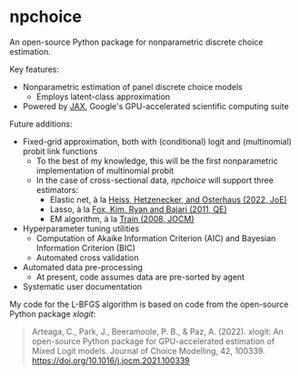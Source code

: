 # npchoice
An open-source Python package for nonparametric discrete choice estimation. 

Key features:
* Nonparametric estimation of panel discrete choice models
    - Employs latent-class approximation 
* Powered by [JAX](jax.readthedocs.io), Google's GPU-accelerated scientific computing suite

Future additions:
* Fixed-grid approximation, both with (conditional) logit and (multinomial) probit link functions
    - To the best of my knowledge, this will be the first nonparametric implementation of multinomial probit
    - In the case of cross-sectional data, <i>npchoice</i> will support three estimators:
        * Elastic net, à la [Heiss, Hetzenecker, and Osterhaus (2022, JoE)](https://doi.org/10.1016/j.jeconom.2020.11.010)
        * Lasso, à la [Fox, Kim, Ryan and Bajari (2011, QE)](https://doi.org/10.3982/QE49)
        * EM algorithm, à la [Train (2008, JOCM)](https://doi.org/10.1016/S1755-5345(13)70022-8)
* Hyperparameter tuning utilities 
    - Computation of Akaike Information Criterion (AIC) and Bayesian Information Criterion (BIC)
    - Automated cross validation
* Automated data pre-processing 
    - At present, code assumes data are pre-sorted by agent 
* Systematic user documentation

My code for the L-BFGS algorithm is based on code from the open-source Python package <i>xlogit</i>:

> Arteaga, C., Park, J., Beeramoole, P. B., & Paz, A. (2022). xlogit: An open-source Python package for GPU-accelerated estimation of Mixed Logit models. Journal of Choice Modelling, 42, 100339. https://doi.org/10.1016/j.jocm.2021.100339

